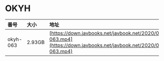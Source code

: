 # OKYH

| 番号 | 大小 | 地址 |
| :--- | :--- | :--- |
| okyh-063 | 2.93GB | [https://down.javbooks.net/javbook.net/2020/06/22/okyh-063.mp4](https://down.javbooks.net/javbook.net/2020/06/22/okyh-063.mp4) |


